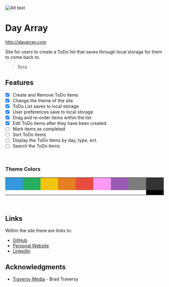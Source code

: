 ![Alt text](images/favicon.ico?raw=true "Title")
# Day Array

http://dayarray.com

Site for users to create a ToDo list that saves through local storage for them to come back to.

> Beta

## Features

- [x] Create and Remove ToDo items
- [x] Change the theme of the site
- [x] ToDo List saves to local storage
- [x] User preferences save to local storage
- [x] Drag and re-order items within the list
- [x] Edit ToDo items after they have been created
- [ ] Mark items as completed
- [ ] Sort ToDo items
- [ ] Display the ToDo items by day, type, ect.
- [ ] Search the ToDo items

</br>

### Theme Colors

<table>
  <tr>
    <td style="background-color:#3498DB;width:50px;height:40px;"></td>
    <td style="background-color:#27AE60;width:50px;height:40px;"></td>
    <td style="background-color:#F1C40F;width:50px;height:40px;"></td>
    <td style="background-color:#E67E22;width:50px;height:40px;"></td>
    <td style="background-color:#E74C3C;width:50px;height:40px;"></td>
    <td style="background-color:#FF9AF3;width:50px;height:40px;"></td>
    <td style="background-color:#9B59B6;width:50px;height:40px;"></td>
    <td style="background-color:#7B7D7D;width:50px;height:40px;"></td>
    <td style="background-color:#333;width:50px;height:40px;"></td>
  </tr>
  <tr>
    <td style="background-color:#fff;width:50px;height:15px;"></td>
    <td style="background-color:#fff;width:50px;height:15px;"></td>
    <td style="background-color:#fff;width:50px;height:15px;"></td>
    <td style="background-color:#fff;width:50px;height:15px;"></td>
    <td style="background-color:#fff;width:50px;height:15px;"></td>
    <td style="background-color:#fff;width:50px;height:15px;"></td>
    <td style="background-color:#fff;width:50px;height:15px;"></td>
    <td style="background-color:#fff;width:50px;height:15px;"></td>
    <td style="background-color:#040406;width:40px;height:15px;"></td>
  </tr>
</table>

</br>

## Links

Within the site there are links to:

* [GitHub](https://github.com/Domenick97)
* [Personal Website](http://domenickdibiase.com)
* [LinkedIn](https://www.linkedin.com/in/domenickd)

## Acknowledgments

* [Traversy Media](https://www.traversymedia.com/) - Brad Traversy
